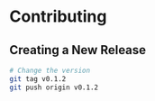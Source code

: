 # Contributing

## Creating a New Release

```bash
# Change the version
git tag v0.1.2
git push origin v0.1.2
```
